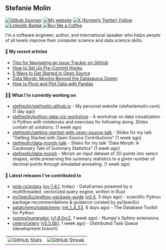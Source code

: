 ## Stefanie Molin

[![Github Sponsor](https://img.shields.io/static/v1?label=Sponsor&message=%E2%9D%A4&logo=GitHub&link=https://github.com/sponsors/stefmolin&style=flat)](https://github.com/sponsors/stefmolin)
[![My website](https://img.shields.io/badge/website-stefaniemolin.com-0073b7?style=flat&link=https://stefaniemolin.com/)](https://stefaniemolin.com/)
[![X (formerly Twitter) Follow](https://img.shields.io/twitter/follow/StefanieMolin?style=social)](https://twitter.com/StefanieMolin)
[![LinkedIn Badge](https://img.shields.io/badge/-Stefanie%20Molin-blue?style=flat-square&logo=Linkedin&logoColor=white&link=https://www.linkedin.com/in/stefanie-molin/)](https://www.linkedin.com/in/stefanie-molin/)
[![Buy Me a Coffee](https://img.shields.io/badge/Buy_Me_a_Coffee-yellow?style=flat&logo=buymeacoffee&logoColor=white&labelColor=yellow&color=gray)
](https://www.buymeacoffee.com/stefanie.molin)

I'm a software engineer, author, and international speaker who helps people of all levels
improve their computer science and data science skills.

#### 📜 My recent articles

- [Tips for Navigating an Issue Tracker on GitHub](https://stefaniemolin.com/articles/open-source/navigating-an-issue-tracker)
- [How to Set Up Pre-Commit Hooks](https://stefaniemolin.com/articles/devx/pre-commit/setup-guide)
- [5 Ways to Get Started in Open Source](https://stefaniemolin.com/articles/open-source/5-ways-to-get-started-in-open-source)
- [Data Morph: Moving Beyond the Datasaurus Dozen](https://stefaniemolin.com/articles/data-science/introducing-data-morph)
- [How to Pivot and Plot Data with Pandas](https://stefaniemolin.com/articles/data-science/how-to-pivot-and-plot-data-with-pandas)

#### 👩‍💻 What I'm currently working on

- [stefmolin/stefmolin.github.io](https://github.com/stefmolin/stefmolin.github.io) - My personal website (stefaniemolin.com). (1 day ago)
- [stefmolin/python-data-viz-workshop](https://github.com/stefmolin/python-data-viz-workshop) - A workshop on data visualization in Python with notebooks and exercises for following along.  Slides contain all solutions. (1 week ago)
- [stefmolin/getting-started-with-open-source-talk](https://github.com/stefmolin/getting-started-with-open-source-talk) - Slides for my talk &#34;Getting Started with Open Source Contributions&#34; (1 week ago)
- [stefmolin/data-morph-talk](https://github.com/stefmolin/data-morph-talk) - Slides for my talk &#34;Data Morph: A Cautionary Tale of Summary Statistics&#34; (1 week ago)
- [stefmolin/data-morph](https://github.com/stefmolin/data-morph) - Morph an input dataset of 2D points into select shapes, while preserving the summary statistics to a given number of decimal points through simulated annealing. (1 week ago)

#### 🔭 Latest releases I've contributed to

- [pola-rs/polars](https://github.com/pola-rs/polars) ([py-1.4.1](https://github.com/pola-rs/polars/releases/tag/py-1.4.1), today) - Dataframes powered by a multithreaded, vectorized query engine, written in Rust
- [pyOpenSci/python-package-guide](https://github.com/pyOpenSci/python-package-guide) ([v0.4](https://github.com/pyOpenSci/python-package-guide/releases/tag/v0.4), 3 days ago) - scientific Python package recommendations &amp; guidance curated by pyOpenSci
- [sqlalchemy/sqlalchemy](https://github.com/sqlalchemy/sqlalchemy) ([rel_1_4_53](https://github.com/sqlalchemy/sqlalchemy/releases/tag/rel_1_4_53), 6 days ago) - The Database Toolkit for Python
- [numpy/numpydoc](https://github.com/numpy/numpydoc) ([v1.8.0rc2](https://github.com/numpy/numpydoc/releases/tag/v1.8.0rc2), 1 week ago) - Numpy&#39;s Sphinx extensions
- [celery/celery](https://github.com/celery/celery) ([v5.5.0b1](https://github.com/celery/celery/releases/tag/v5.5.0b1), 1 week ago) - Distributed Task Queue (development branch)

<table>
  <tr style="border: none">
    <td valign="top" style="border: none">
      <img src="https://github-readme-stats.vercel.app/api?username=stefmolin&show_icons=true&theme=transparent" alt="GitHub Stats" />
    </td>
    <td valign="top" style="border: none">
      <img src="https://github-readme-streak-stats.herokuapp.com?user=stefmolin&mode=weekly&theme=transparent" alt="GitHub Streak" />
    </td>
  </tr>
</table>
